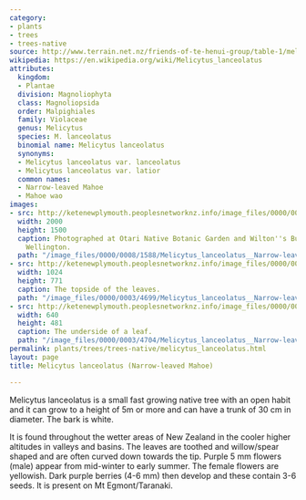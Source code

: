 ```yaml
---
category:
- plants
- trees
- trees-native
source: http://www.terrain.net.nz/friends-of-te-henui-group/table-1/melicytus-lanceolatus-narrow-leaved-mahoe.html
wikipedia: https://en.wikipedia.org/wiki/Melicytus_lanceolatus
attributes:
  kingdom:
  - Plantae
  division: Magnoliophyta
  class: Magnoliopsida
  order: Malpighiales
  family: Violaceae
  genus: Melicytus
  species: M. lanceolatus
  binomial name: Melicytus lanceolatus
  synonyms:
  - Melicytus lanceolatus var. lanceolatus
  - Melicytus lanceolatus var. latior
  common names:
  - Narrow-leaved Mahoe
  - Mahoe wao
images:
- src: http://ketenewplymouth.peoplesnetworknz.info/image_files/0000/0008/1588/Melicytus_lanceolatus__Narrow-leaved_Mahoe_-001.JPG
  width: 2000
  height: 1500
  caption: Photographed at Otari Native Botanic Garden and Wilton''s Bush Reserve.
    Wellington.
  path: "/image_files/0000/0008/1588/Melicytus_lanceolatus__Narrow-leaved_Mahoe_-001.JPG"
- src: http://ketenewplymouth.peoplesnetworknz.info/image_files/0000/0003/4699/Melicytus_lanceolatus__Narrow-leaved_Mahoe-001.JPG
  width: 1024
  height: 771
  caption: The topside of the leaves.
  path: "/image_files/0000/0003/4699/Melicytus_lanceolatus__Narrow-leaved_Mahoe-001.JPG"
- src: http://ketenewplymouth.peoplesnetworknz.info/image_files/0000/0003/4704/Melicytus_lanceolatus__Narrow-leaved_Mahoe-002.JPG
  width: 640
  height: 481
  caption: The underside of a leaf.
  path: "/image_files/0000/0003/4704/Melicytus_lanceolatus__Narrow-leaved_Mahoe-002.JPG"
permalink: plants/trees/trees-native/melicytus_lanceolatus.html
layout: page
title: Melicytus lanceolatus (Narrow-leaved Mahoe)

---
```

Melicytus lanceolatus is a small fast growing native tree with an open habit and it can grow to a height of 5m or more and can have a trunk of 30 cm in diameter. The bark is white. 

It is found throughout the wetter areas of New Zealand in the cooler higher altitudes in valleys and basins. The leaves are toothed and willow/spear shaped and are often curved down towards the tip. 
Purple 5 mm flowers (male) appear from mid-winter to early summer. The female flowers are yellowish. Dark purple berries (4-6 mm) then develop and these contain 3-6 seeds. 
It is present on Mt Egmont/Taranaki.
